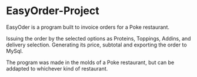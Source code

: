 # EasyOrder-Project

EasyOder is a program built to invoice orders for a Poke restaurant.

Issuing the order by the selected options as Proteins, Toppings, Addins, and delivery selection. Generating its price, subtotal and exporting the order to MySql.

The program was made in the molds of a Poke restaurant, but can be addapted to whichever kind of restaurant.





